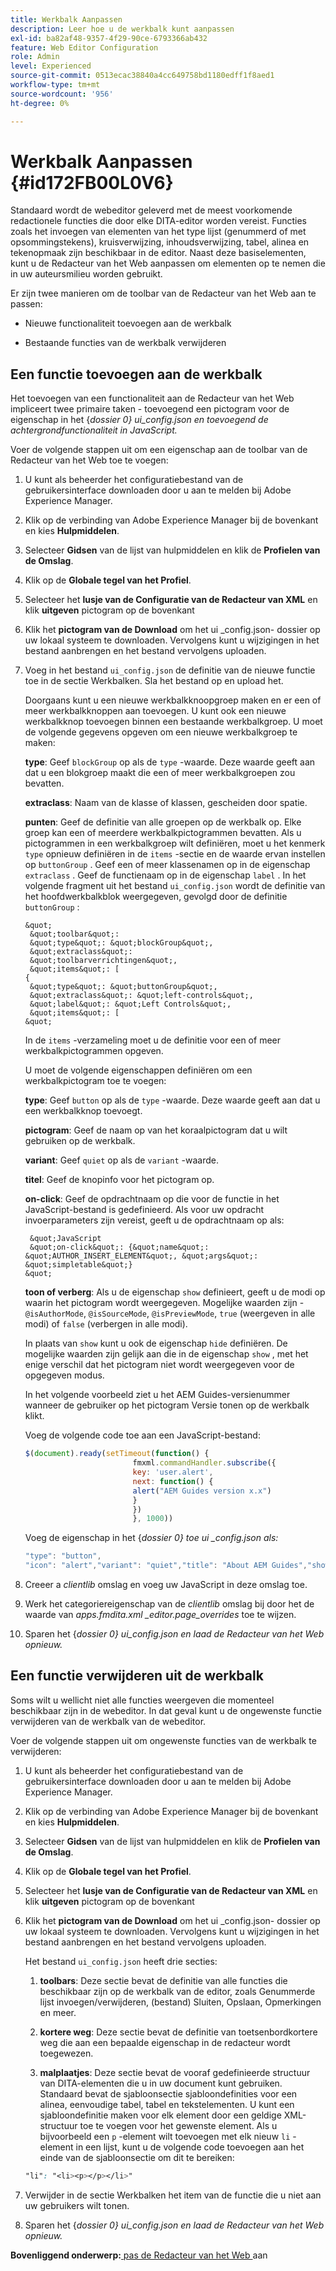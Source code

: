 ```yaml
---
title: Werkbalk Aanpassen
description: Leer hoe u de werkbalk kunt aanpassen
exl-id: ba82af48-9357-4f29-90ce-6793366ab432
feature: Web Editor Configuration
role: Admin
level: Experienced
source-git-commit: 0513ecac38840a4cc649758bd1180edff1f8aed1
workflow-type: tm+mt
source-wordcount: '956'
ht-degree: 0%

---
```


# Werkbalk Aanpassen {#id172FB00L0V6}

Standaard wordt de webeditor geleverd met de meest voorkomende redactionele functies die door elke DITA-editor worden vereist. Functies zoals het invoegen van elementen van het type lijst \(genummerd of met opsommingstekens\), kruisverwijzing, inhoudsverwijzing, tabel, alinea en tekenopmaak zijn beschikbaar in de editor. Naast deze basiselementen, kunt u de Redacteur van het Web aanpassen om elementen op te nemen die in uw auteursmilieu worden gebruikt.

Er zijn twee manieren om de toolbar van de Redacteur van het Web aan te passen:

- Nieuwe functionaliteit toevoegen aan de werkbalk

- Bestaande functies van de werkbalk verwijderen


## Een functie toevoegen aan de werkbalk

Het toevoegen van een functionaliteit aan de Redacteur van het Web impliceert twee primaire taken - toevoegend een pictogram voor de eigenschap in het {*dossier 0} ui\_config.json en toevoegend de achtergrondfunctionaliteit in JavaScript.*

Voer de volgende stappen uit om een eigenschap aan de toolbar van de Redacteur van het Web toe te voegen:

1. U kunt als beheerder het configuratiebestand van de gebruikersinterface downloaden door u aan te melden bij Adobe Experience Manager.

1. Klik op de verbinding van Adobe Experience Manager bij de bovenkant en kies **Hulpmiddelen**.
1. Selecteer **Gidsen** van de lijst van hulpmiddelen en klik de **Profielen van de Omslag**.
1. Klik op de **Globale tegel van het Profiel**.
1. Selecteer het **lusje van de Configuratie van de Redacteur van XML** en klik **uitgeven** pictogram op de bovenkant
1. Klik het **pictogram van de Download** om het ui \_config.json- dossier op uw lokaal systeem te downloaden. Vervolgens kunt u wijzigingen in het bestand aanbrengen en het bestand vervolgens uploaden.
1. Voeg in het bestand `ui_config.json` de definitie van de nieuwe functie toe in de sectie Werkbalken. Sla het bestand op en upload het.

   Doorgaans kunt u een nieuwe werkbalkknoopgroep maken en er een of meer werkbalkknoppen aan toevoegen. U kunt ook een nieuwe werkbalkknop toevoegen binnen een bestaande werkbalkgroep. U moet de volgende gegevens opgeven om een nieuwe werkbalkgroep te maken:

   **type**:   Geef `blockGroup` op als de `type` -waarde. Deze waarde geeft aan dat u een blokgroep maakt die een of meer werkbalkgroepen zou bevatten.

   **extraclass**:   Naam van de klasse of klassen, gescheiden door spatie.

   **punten**:   Geef de definitie van alle groepen op de werkbalk op. Elke groep kan een of meerdere werkbalkpictogrammen bevatten. Als u pictogrammen in een werkbalkgroep wilt definiëren, moet u het kenmerk `type` opnieuw definiëren in de `items` -sectie en de waarde ervan instellen op `buttonGroup` . Geef een of meer klassenamen op in de eigenschap `extraclass` . Geef de functienaam op in de eigenschap `label` . In het volgende fragment uit het bestand `ui_config.json` wordt de definitie van het hoofdwerkbalkblok weergegeven, gevolgd door de definitie `buttonGroup` :

       &quot;
        &quot;toolbar&quot;: 
        &quot;type&quot;: &quot;blockGroup&quot;, 
        &quot;extraclass&quot;:
        &quot;toolbarverrichtingen&quot;, 
        &quot;items&quot;: [
       {
        &quot;type&quot;: &quot;buttonGroup&quot;, 
        &quot;extraclass&quot;: &quot;left-controls&quot;, 
        &quot;label&quot;: &quot;Left Controls&quot;, 
        &quot;items&quot;: [
       &quot;
   
   In de `items` -verzameling moet u de definitie voor een of meer werkbalkpictogrammen opgeven.

   U moet de volgende eigenschappen definiëren om een werkbalkpictogram toe te voegen:

   **type**:   Geef `button` op als de `type` -waarde. Deze waarde geeft aan dat u een werkbalkknop toevoegt.

   **pictogram**:   Geef de naam op van het koraalpictogram dat u wilt gebruiken op de werkbalk.

   **variant**:   Geef `quiet` op als de `variant` -waarde.

   **titel**:   Geef de knopinfo voor het pictogram op.

   **on-click**:   Geef de opdrachtnaam op die voor de functie in het JavaScript-bestand is gedefinieerd. Als voor uw opdracht invoerparameters zijn vereist, geeft u de opdrachtnaam op als:

        &quot;JavaScript 
        &quot;on-click&quot;: {&quot;name&quot;: &quot;AUTHOR_INSERT_ELEMENT&quot;, &quot;args&quot;: &quot;simpletable&quot;} 
       &quot;
   
   **toon of verberg**:   Als u de eigenschap `show` definieert, geeft u de modi op waarin het pictogram wordt weergegeven. Mogelijke waarden zijn - `@isAuthorMode`, `@isSourceMode`, `@isPreviewMode`, `true` \(weergeven in alle modi\) of `false` \(verbergen in alle modi\).

   In plaats van `show` kunt u ook de eigenschap `hide` definiëren. De mogelijke waarden zijn gelijk aan die in de eigenschap `show` , met het enige verschil dat het pictogram niet wordt weergegeven voor de opgegeven modus.

   In het volgende voorbeeld ziet u het AEM Guides-versienummer wanneer de gebruiker op het pictogram Versie tonen op de werkbalk klikt.

   Voeg de volgende code toe aan een JavaScript-bestand:

   ```Javascript
   $(document).ready(setTimeout(function() {
                           fmxml.commandHandler.subscribe({
                           key: 'user.alert',
                           next: function() {
                           alert("AEM Guides version x.x")
                           }
                           })
                           }, 1000))
   ```

   Voeg de eigenschap in het {*dossier 0} toe ui \_config.json als:*

   ```Javascript
   "type": "button",
   "icon": "alert","variant": "quiet","title": "About AEM Guides","show": "true","on-click": "user.alert"
   ```

1. Creeer a *clientlib* omslag en voeg uw JavaScript in deze omslag toe.

1. Werk het categoriereigenschap van de *clientlib* omslag bij door het de waarde van *apps.fmdita.xml \_editor.page\_overrides* toe te wijzen.

1. Sparen het {*dossier 0} ui\_config.json en laad de Redacteur van het Web opnieuw.*


## Een functie verwijderen uit de werkbalk

Soms wilt u wellicht niet alle functies weergeven die momenteel beschikbaar zijn in de webeditor. In dat geval kunt u de ongewenste functie verwijderen van de werkbalk van de webeditor.

Voer de volgende stappen uit om ongewenste functies van de werkbalk te verwijderen:

1. U kunt als beheerder het configuratiebestand van de gebruikersinterface downloaden door u aan te melden bij Adobe Experience Manager.

1. Klik op de verbinding van Adobe Experience Manager bij de bovenkant en kies **Hulpmiddelen**.
1. Selecteer **Gidsen** van de lijst van hulpmiddelen en klik de **Profielen van de Omslag**.
1. Klik op de **Globale tegel van het Profiel**.
1. Selecteer het **lusje van de Configuratie van de Redacteur van XML** en klik **uitgeven** pictogram op de bovenkant
1. Klik het **pictogram van de Download** om het ui \_config.json- dossier op uw lokaal systeem te downloaden. Vervolgens kunt u wijzigingen in het bestand aanbrengen en het bestand vervolgens uploaden.

   Het bestand `ui_config.json` heeft drie secties:

   1. **toolbars**:   Deze sectie bevat de definitie van alle functies die beschikbaar zijn op de werkbalk van de editor, zoals Genummerde lijst invoegen/verwijderen, \(bestand\) Sluiten, Opslaan, Opmerkingen en meer.

   1. **kortere weg**:   Deze sectie bevat de definitie van toetsenbordkortere weg die aan een bepaalde eigenschap in de redacteur wordt toegewezen.

   1. **malplaatjes**:   Deze sectie bevat de vooraf gedefinieerde structuur van DITA-elementen die u in uw document kunt gebruiken. Standaard bevat de sjabloonsectie sjabloondefinities voor een alinea, eenvoudige tabel, tabel en tekstelementen. U kunt een sjabloondefinitie maken voor elk element door een geldige XML-structuur toe te voegen voor het gewenste element. Als u bijvoorbeeld een `p` -element wilt toevoegen met elk nieuw `li` -element in een lijst, kunt u de volgende code toevoegen aan het einde van de sjabloonsectie om dit te bereiken:

   ```css
   "li": "<li><p></p></li>"
   ```

1. Verwijder in de sectie Werkbalken het item van de functie die u niet aan uw gebruikers wilt tonen.

1. Sparen het {*dossier 0} ui\_config.json en laad de Redacteur van het Web opnieuw.*


**Bovenliggend onderwerp:**[ pas de Redacteur van het Web ](conf-web-editor.md) aan
